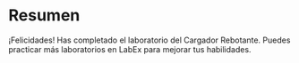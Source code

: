 # Resumen

¡Felicidades! Has completado el laboratorio del Cargador Rebotante. Puedes practicar más laboratorios en LabEx para mejorar tus habilidades.
